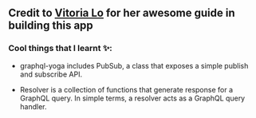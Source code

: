 ## Credit to [Vitoria Lo](https://lo-victoria.com/) for her awesome guide in building this app

### Cool things that I learnt ✨:
* graphql-yoga includes PubSub, a class that exposes a simple publish and subscribe API.

* Resolver is a collection of functions that generate response for a GraphQL query. In simple terms, a resolver acts as a GraphQL query handler.
